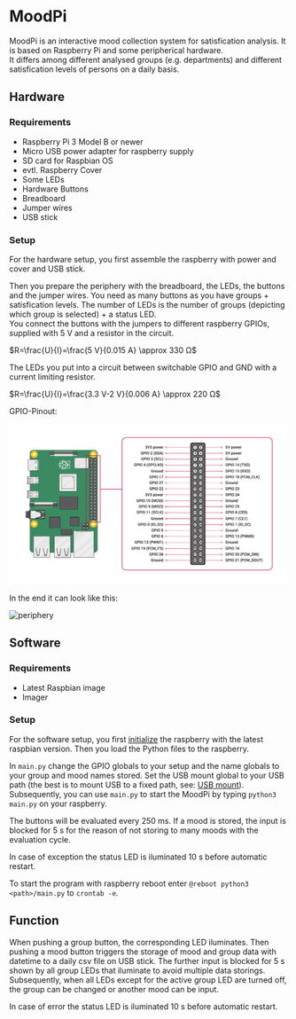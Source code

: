# MoodPi

MoodPi is an interactive mood collection system for satisfication analysis. It is based on Raspberry Pi and some peripherical hardware.<br>
It differs among different analysed groups (e.g. departments) and different satisfication levels of persons on a daily basis.

## Hardware 

### Requirements

- Raspberry Pi 3 Model B or newer
- Micro USB power adapter for raspberry supply
- SD card for Raspbian OS
- evtl. Raspberry Cover
- Some LEDs
- Hardware Buttons
- Breadboard
- Jumper wires
- USB stick

### Setup

For the hardware setup, you first assemble the raspberry with power and cover and USB stick.

Then you prepare the periphery with the breadboard, the LEDs, the buttons and the jumper wires. You need as many buttons as you have groups + satisfication levels. The number of LEDs is the number of groups (depicting which group is selected) + a status LED.<br>
You connect the buttons with the jumpers to different raspberry GPIOs, supplied with 5 V and a resistor in the circuit.

$R=\frac{U}{I}=\frac{5 V}{0.015 A} \approx 330 Ω$

The LEDs you put into a circuit between switchable GPIO and GND with a current limiting resistor.

$R=\frac{U}{I}=\frac{3.3 V-2 V}{0.006 A} \approx 220 Ω$

GPIO-Pinout:

![gpio3](./img/gpio3.png)

In the end it can look like this:

![periphery](./img/periphery.jpg)

## Software

### Requirements

- Latest Raspbian image
- Imager

### Setup

For the software setup, you first [initialize](https://www.raspberrypi.org/documentation/installation/installing-images/README.md) the raspberry with the latest raspbian version. Then you load the Python files to the raspberry.

In `main.py` change the GPIO globals to your setup and the name globals to your group and mood names stored. Set the USB mount global to your USB path (the best is to mount USB to a fixed path, see: [USB mount](https://www.elektronik-kompendium.de/sites/raspberry-pi/2012181.htm)).<br>
Subsequently, you can use `main.py` to start the MoodPi by typing `python3 main.py` on your raspberry.

The buttons will be evaluated every 250 ms. If a mood is stored, the input is blocked for 5 s for the reason of not storing to many moods with the evaluation cycle.

In case of exception the status LED is iluminated 10 s before automatic restart.

To start the program with raspberry reboot enter `@reboot python3 <path>/main.py` to `crontab -e`.

## Function

When pushing a group button, the corresponding LED iluminates. Then pushing a mood button triggers the storage of mood and group data with datetime to a daily csv file on USB stick. The further input is blocked for 5 s shown by all group LEDs that iluminate to avoid multiple data storings. Subsequently, when all LEDs except for the active group LED are turned off, the group can be changed or another mood can be input.

In case of error the status LED is iluminated 10 s before automatic restart.